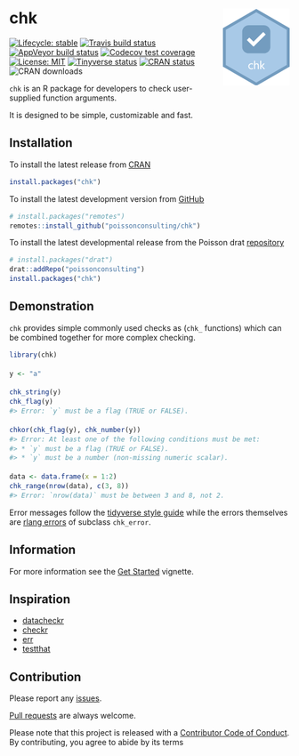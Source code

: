 
<!-- README.md is generated from README.Rmd. Please edit that file -->

# chk <img src="man/figures/logo.png" align="right" />

<!-- badges: start -->

[![Lifecycle:
stable](https://img.shields.io/badge/lifecycle-stable-brightgreen.svg)](https://www.tidyverse.org/lifecycle/#stable)
[![Travis build
status](https://travis-ci.com/poissonconsulting/chk.svg?branch=master)](https://travis-ci.com/poissonconsulting/chk)
[![AppVeyor build
status](https://ci.appveyor.com/api/projects/status/github/poissonconsulting/chk?branch=master&svg=true)](https://ci.appveyor.com/project/poissonconsulting/chk)
[![Codecov test
coverage](https://codecov.io/gh/poissonconsulting/chk/branch/master/graph/badge.svg)](https://codecov.io/gh/poissonconsulting/chk?branch=master)
[![License:
MIT](https://img.shields.io/badge/License-MIT-green.svg)](https://opensource.org/licenses/MIT)
[![Tinyverse
status](https://tinyverse.netlify.com/badge/chk)](https://CRAN.R-project.org/package=chk)
[![CRAN
status](https://www.r-pkg.org/badges/version/chk)](https://cran.r-project.org/package=chk)
![CRAN downloads](https://cranlogs.r-pkg.org/badges/chk)
<!-- badges: end -->

`chk` is an R package for developers to check user-supplied function
arguments.

It is designed to be simple, customizable and fast.

## Installation

To install the latest release from [CRAN](https://cran.r-project.org)

``` r
install.packages("chk")
```

To install the latest development version from
[GitHub](https://github.com/poissonconsulting/chk)

``` r
# install.packages("remotes")
remotes::install_github("poissonconsulting/chk")
```

To install the latest developmental release from the Poisson drat
[repository](https://github.com/poissonconsulting/drat)

``` r
# install.packages("drat")
drat::addRepo("poissonconsulting")
install.packages("chk")
```

## Demonstration

`chk` provides simple commonly used checks as (`chk_` functions) which
can be combined together for more complex checking.

``` r
library(chk)

y <- "a"

chk_string(y)
chk_flag(y)
#> Error: `y` must be a flag (TRUE or FALSE).

chkor(chk_flag(y), chk_number(y))
#> Error: At least one of the following conditions must be met:
#> * `y` must be a flag (TRUE or FALSE).
#> * `y` must be a number (non-missing numeric scalar).

data <- data.frame(x = 1:2)
chk_range(nrow(data), c(3, 8))
#> Error: `nrow(data)` must be between 3 and 8, not 2.
```

Error messages follow the [tidyverse style
guide](https://style.tidyverse.org/error-messages.html) while the errors
themselves are [rlang
errors](https://rlang.r-lib.org/reference/abort.html) of subclass
`chk_error`.

## Information

For more information see the [Get
Started](https://poissonconsulting.github.io/chk/articles/chk.html)
vignette.

## Inspiration

  - [datacheckr](https://github.com/poissonconsulting/datacheckr/)
  - [checkr](https://github.com/poissonconsulting/checkr/)
  - [err](https://github.com/poissonconsulting/err/)
  - [testthat](https://github.com/r-lib/testthat/)

## Contribution

Please report any
[issues](https://github.com/poissonconsulting/chk/issues).

[Pull requests](https://github.com/poissonconsulting/chk/pulls) are
always welcome.

Please note that this project is released with a [Contributor Code of
Conduct](https://github.com/poissonconsulting/chk/blob/master/CODE_OF_CONDUCT.md).
By contributing, you agree to abide by its terms
